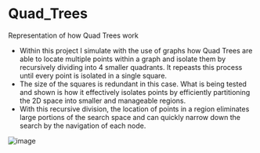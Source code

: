 # Quad_Trees
Representation of how Quad Trees work

- Within this project I simulate with the use of graphs how Quad Trees are able to locate multiple points within a graph and isolate them by recursively dividing into 4 smaller quadrants. It repeasts this process until every point is isolated in a single square.
- The size of the squares is redundant in this case. What is being tested and shown is how it effectively isolates points by efficiently partitioning the 2D space into smaller and manageable regions.
- With this recursive division, the location of points in a region eliminates large portions of the search space and can quickly narrow down the search by the navigation of each node.

![image](https://github.com/user-attachments/assets/b9694d44-8f88-4f2e-bfc8-b57306135538)
